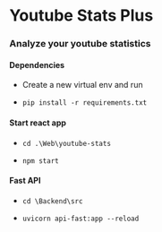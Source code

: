 # Youtube Stats Plus
### Analyze your youtube statistics

#### Dependencies
- Create a new virtual env and run

- `pip install -r requirements.txt`

#### Start react app
- `cd .\Web\youtube-stats`

- `npm start`
  
#### Fast API
- `cd \Backend\src`

- `uvicorn api-fast:app --reload`
